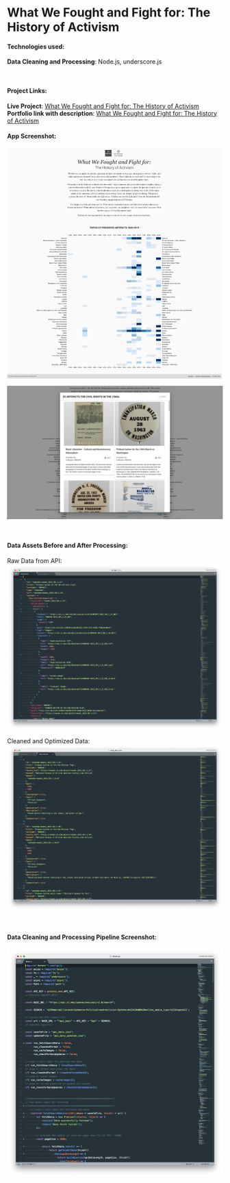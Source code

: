 # What We Fought and Fight for: The History of Activism 

#### Technologies used:

**Data Cleaning and Processing**: Node.js, underscore.js

<br>

#### Project Links:
**Live Project**: [What We Fought and Fight for: The History of Activism](https://yoanacodes.github.io/projects/activism/) <br>
**Portfolio link with description**: [What We Fought and Fight for: The History of Activism](https://yoanacodes.github.io/#/projects/activism) 

#### App Screenshot:
![](../project_image.png)

![](../project_image_1.png)

<br>

#### Data Assets Before and After Processing:
Raw Data from API:
![](../data_before.png)

Cleaned and Optimized Data:
![](../data_after.png)

<br>

#### Data Cleaning and Processing Pipeline Screenshot:

![](../data_cleaning.png)

<br>
